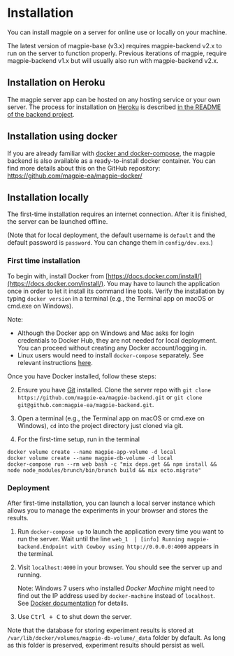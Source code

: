 # Installation

You can install magpie on a server for online use or locally on your machine.

The latest version of magpie-base (v3.x) requires magpie-backend v2.x to run on the server to function properly. Previous iterations
of magpie, require magpie-backend v1.x but will usually also run with magpie-backend v2.x.

## Installation on Heroku

The magpie server app can be hosted on any hosting service or your own server. The process for
installation on [Heroku](https://www.heroku.com/) is described [in the README of the backend project](https://github.com/magpie-ea/magpie-backend#deployment-with-heroku).

## Installation using docker

If you are already familiar with [docker and docker-compose](https://docs.docker.com/), the magpie backend is also available
as a ready-to-install docker container. You can find more details about this on the GitHub repository: <https://github.com/magpie-ea/magpie-docker/>

## Installation locally

The first-time installation requires an internet connection. After it is finished, the server can be launched offline.

(Note that for local deployment, the default username is `default` and the default password is `password`. You can change them in `config/dev.exs`.)

### First time installation

To begin with, install Docker from [https://docs.docker.com/install/](https://docs.docker.com/install/). You may have to launch the application once in order to let it install its command line tools. Verify the installation by typing `docker version` in a terminal (e.g., the Terminal app on macOS or cmd.exe on Windows).

Note:
- Although the Docker app on Windows and Mac asks for login credentials to Docker Hub, they are not needed for local deployment. You can proceed without creating any Docker account/logging in.
- Linux users would need to install `docker-compose` separately. See relevant instructions [here](https://docs.docker.com/compose/install/).

Once you have Docker installed, follow these steps:

2. Ensure you have [Git](https://git-scm.com/downloads) installed. Clone the server repo with `git clone https://github.com/magpie-ea/magpie-backend.git` or `git clone git@github.com:magpie-ea/magpie-backend.git`.

3. Open a terminal (e.g., the Terminal app on macOS or cmd.exe on Windows), `cd` into the project directory just cloned via git.

4. For the first-time setup, run in the terminal
  ```
  docker volume create --name magpie-app-volume -d local
  docker volume create --name magpie-db-volume -d local
  docker-compose run --rm web bash -c "mix deps.get && npm install && node node_modules/brunch/bin/brunch build && mix ecto.migrate"
  ```

### Deployment

After first-time installation, you can launch a local server instance which allows you to manage the experiments in your browser and stores the results.

1. Run `docker-compose up` to launch the application every time you want to run the server. Wait until the line `web_1  | [info] Running magpie-backend.Endpoint with Cowboy using http://0.0.0.0:4000` appears in the terminal.

2. Visit `localhost:4000` in your browser. You should see the server up and running.

    Note: Windows 7 users who installed *Docker Machine* might need to find out the IP address used by `docker-machine` instead of `localhost`. See [Docker documentation](https://docs.docker.com/get-started/part2/#build-the-app) for details.

3. Use <kbd>Ctrl + C</kbd> to shut down the server.

Note that the database for storing experiment results is stored at `/var/lib/docker/volumes/magpie-db-volume/_data` folder by default. As long as this folder is preserved, experiment results should persist as well.
